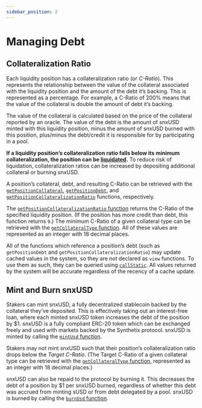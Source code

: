 ```yaml
---
sidebar_position: 2
---
```


# Managing Debt

## Collateralization Ratio

Each liquidity position has a collateralization ratio (or _C-Ratio_). This represents the relationship between the value of the collateral associated with the liquidity position and the amount of the debt it’s backing. This is represented as a percentage. For example, a C-Ratio of 200% means that the value of the collateral is double the amount of debt it’s backing.

The value of the collateral is calculated based on the price of the collateral reported by an oracle. The value of the debt is the amount of snxUSD minted with this liquidity position, minus the amount of snxUSD burned with this position, plus/minus the debt/credit it is responsible for by participating in a pool.

**If a liquidity position’s collateralization ratio falls below its minimum collateralization, the position can be [liquidated](/liquidity-positions/liquidations).** To reduce risk of liquidation, collateralization ratios can be increased by depositing additional collateral or burning snxUSD.

A position’s collateral, debt, and resulting C-Ratio can be retrieved with the [`getPositionCollateral`](/technical-reference/smart-contracts#getpositioncollateral), [`getPositionDebt`](/technical-reference/smart-contracts#getpositiondebt), and [`getPositionCollateralizationRatio`](/technical-reference/smart-contracts#getpositioncollateralizationratio) functions, respectively.

The [`getPositionCollateralizationRatio` function](/technical-reference/smart-contracts#getpositioncollateralizationratio) returns the C-Ratio of the specified liquidity position. (If the position has more credit than debt, this function returns `0`.) The minimum C-Ratio of a given collateral type can be retrieved with the [`getCollateralType` function](/technical-reference/smart-contracts#getcollateraltype). All of these values are represented as an integer with 18 decimal places.

All of the functions which reference a position’s debt (such as `getPositionDebt` and `getPositionCollateralizationRatio`) may update cached values in the system, so they are not declared as `view` functions. To use them as such, they can be queried using [`callStatic`](https://docs.ethers.io/v5/single-page/#/v5/api/contract/contract/-%23-contract-callStatic). All values returned by the system will be accurate regardless of the recency of a cache update.

## Mint and Burn snxUSD

Stakers can mint snxUSD, a fully decentralized stablecoin backed by the collateral they’ve deposited. This is effectively taking out an interest-free loan, where each minted snxUSD token increases the debt of the position by $1. snxUSD is a fully compliant ERC-20 token which can be exchanged freely and used with markets backed by the Synthetix protocol. snxUSD is minted by calling the [`mintUsd` function](/technical-reference/smart-contracts#mintusd).

Stakers may not mint snxUSD such that their position’s collateralization ratio drops below the _Target C-Ratio_. (The Target C-Ratio of a given collateral type can be retrieved with the [`getCollateralType` function](/technical-reference/smart-contracts#getcollateraltype), represented as an integer with 18 decimal places.)

snxUSD can also be repaid to the protocol by burning it. This decreases the debt of a position by $1 per snxUSD burned, regardless of whether this debt was accrued from minting sUSD or from debt delegated by a pool. snxUSD is burned by calling the [`burnUsd` function](/technical-reference/smart-contracts#burnusd).
